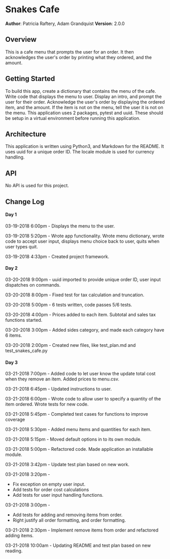 # Snakes Cafe

**Author**: Patricia Raftery, Adam Grandquist
**Version**: 2.0.0

## Overview
This is a cafe menu that prompts the user for an order. It then acknowledges the user's order by printing what they ordered, and the amount.

## Getting Started
To build this app, create a dictionary that contains the menu of the cafe. Write code that displays the menu to user. Display an intro, and prompt the user for their order. Acknowledge the user's order by displaying the ordered item, and the amount. If the item is not on the menu, tell the user it is not on the menu.
This application uses 2 packages, pytest and uuid. These should be setup in a virtual environment before running this application.

## Architecture
This application is written using Python3, and Markdown for the README. It uses uuid for a unique order ID. The locale module is used for currency handling.

## API
No API is used for this project.

## Change Log

#### Day 1
03-19-2018 6:00pm - Displays the menu to the user.

03-19-2018 5:20pm - Wrote app functionality. Wrote menu dictionary, wrote code to accept user input, displays menu choice back to user, quits when user types quit.

03-19-2018 4:33pm - Created project framework.

#### Day 2
03-20-2018 9:00pm - uuid imported to provide unique order ID, user input dispatches on commands.

03-20-2018 8:00pm - Fixed test for tax calculation and truncation.

03-20-2018 5:00pm - 6 tests written, code passes 5/6 tests.

03-20-2018 4:00pm - Prices added to each item. Subtotal and sales tax functions started.

03-20-2018 3:00pm - Added sides category, and made each category have 6 items.

03-20-2018 2:00pm - Created new files, like test_plan.md and test_snakes_cafe.py

#### Day 3

03-21-2018 7:00pm - Added code to let user know the update total cost when they remove an item. Added prices to menu.csv.

03-21-2018 6:45pm - Updated instructions to user.

03-21-2018 6:00pm - Wrote code to allow user to specify a quantity of the item ordered. Wrote tests for new code.

03-21-2018 5:45pm - Completed test cases for functions to improve coverage

03-21-2018 5:30pm - Added menu items and quantities for each item.

03-21-2018 5:15pm - Moved default options in to its own module.

03-21-2018 5:00pm - Refactored code. Made application an installable module.

03-21-2018 3:42pm - Update test plan based on new work.

03-21-2018 3:20pm -
  - Fix exception on empty user input.
  - Add tests for order cost calculations
  - Add tests for user input handling functions.

03-21-2018 3:00pm -
  - Add tests for adding and removing items from order.
  - Right justify all order formatting, and order formatting.

03-21-2018 2:30pm - Implement remove items from order and refactored adding items.

03-21-2018 10:00am - Updating README and test plan based on new reading.
